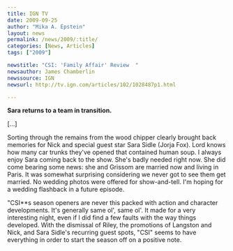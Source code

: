 ```yaml
---
title: IGN TV
date: 2009-09-25
author: "Mika A. Epstein"
layout: news
permalink: /news/2009/:title/
categories: [News, Articles]
tags: ["2009"]

newstitle: "CSI: 'Family Affair' Review  "
newsauthor: James Chamberlin
newssource: IGN
newsurl: http://tv.ign.com/articles/102/1028487p1.html

---
```


**Sara returns to a team in transition.**

[...]

Sorting through the remains from the wood chipper clearly brought back memories for Nick and special guest star Sara Sidle (Jorja Fox). Lord knows how many car trunks they've opened that contained human soup. I always enjoy Sara coming back to the show. She's badly needed right now. She did come bearing some news: she and Grissom are married now and living in Paris. It was somewhat surprising considering we never got to see them get married. No wedding photos were offered for show-and-tell. I'm hoping for a wedding flashback in a future episode.

"CSI**s season openers are never this packed with action and character developments. It's generally same ol', same ol'. It made for a very interesting night, even if I did find a few faults with the way things developed. With the dismissal of Riley, the promotions of Langston and Nick, and Sara Sidle's recurring guest spots, "CSI" seems to have everything in order to start the season off on a positive note.
